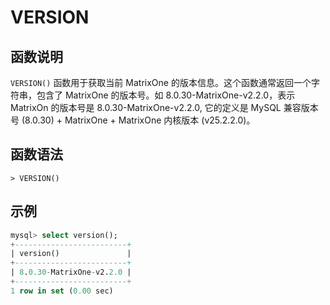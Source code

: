 # **VERSION**

## **函数说明**

`VERSION()` 函数用于获取当前 MatrixOne 的版本信息。这个函数通常返回一个字符串，包含了 MatrixOne 的版本号。如 8.0.30-MatrixOne-v2.2.0，表示 MatrixOn 的版本号是 8.0.30-MatrixOne-v2.2.0, 它的定义是 MySQL 兼容版本号 (8.0.30) + MatrixOne + MatrixOne 内核版本 (v25.2.2.0)。

## **函数语法**

```
> VERSION()
```

## **示例**

```sql
mysql> select version();
+-------------------------+
| version()               |
+-------------------------+
| 8.0.30-MatrixOne-v2.2.0 |
+-------------------------+
1 row in set (0.00 sec)
```
